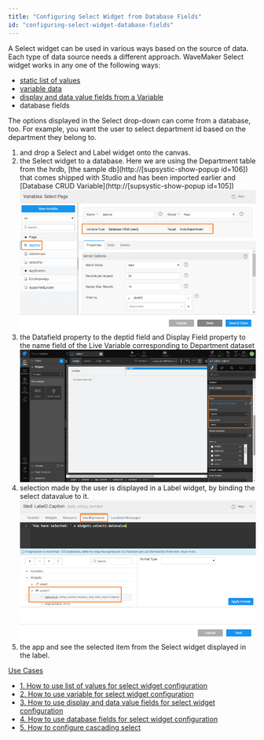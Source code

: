 ```yaml
---
title: "Configuring Select Widget from Database Fields"
id: "configuring-select-widget-database-fields"
---
```


A Select widget can be used in various ways based on the source of data. Each type of data source needs a different approach. WaveMaker Select widget works in any one of the following ways:

- [static list of values](/learn/how-tos/configuring-select-widget-static-list-values/)
- [variable data](/learn/how-tos/configuring-select-widget-variable/)
- [display and data value fields from a Variable](/learn/how-tos/configuring-select-widget-display-data-fields/)
- database fields

The options displayed in the Select drop-down can come from a database, too. For example, you want the user to select department id based on the department they belong to.

1. and drop a Select and Label widget onto the canvas.
2. the Select widget to a database. Here we are using the Department table from the hrdb, [the sample db](http://[supsystic-show-popup id=106]) that comes shipped with Studio and has been imported earlier and [Database CRUD Variable](http://[supsystic-show-popup id=105]) [![](../assets/sel_db_var.png)](../assets/sel_db_var.png)
3. the Datafield property to the deptid field and Display Field property to the name field of the Live Variable corresponding to Department dataset [![](../assets/sel_db_props.png)](../assets/sel_db_props.png)
4. selection made by the user is displayed in a Label widget, by binding the select datavalue to it. [![](../assets/sel_list_res.png)](../assets/sel_list_res.png)
5. the app and see the selected item from the Select widget displayed in the label.

[Use Cases](/learn/app-development/widgets/form-widgets/select-use-cases/)

- [1\. How to use list of values for select widget configuration](/learn/how-tos/configuring-select-widget-static-list-values/)
- [2\. How to use variable for select widget configuration](/learn/how-tos/configuring-select-widget-variable/)
- [3\. How to use display and data value fields for select widget configuration](/learn/how-tos/configuring-select-widget-display-data-fields/)
- [4\. How to use database fields for select widget configuration](/learn/how-tos/configuring-select-widget-database-fields/)
- [5\. How to configure cascading select](/learn/how-tos/configuring-cascading-select/)
